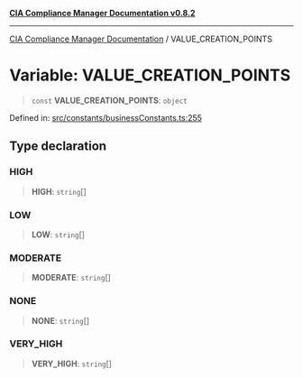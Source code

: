 [**CIA Compliance Manager Documentation v0.8.2**](../README.md)

***

[CIA Compliance Manager Documentation](../globals.md) / VALUE\_CREATION\_POINTS

# Variable: VALUE\_CREATION\_POINTS

> `const` **VALUE\_CREATION\_POINTS**: `object`

Defined in: [src/constants/businessConstants.ts:255](https://github.com/Hack23/cia-compliance-manager/blob/423c5d261c747ade8ca2550e176aa05168b5a31e/src/constants/businessConstants.ts#L255)

## Type declaration

### HIGH

> **HIGH**: `string`[]

### LOW

> **LOW**: `string`[]

### MODERATE

> **MODERATE**: `string`[]

### NONE

> **NONE**: `string`[]

### VERY\_HIGH

> **VERY\_HIGH**: `string`[]
